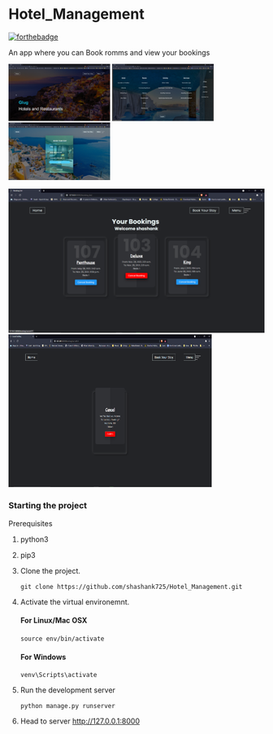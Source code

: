 # Hotel_Management

[![forthebadge](https://forthebadge.com/images/badges/made-with-python.svg)](https://forthebadge.com)

An app where you can Book romms and view your bookings

<img src="https://github.com/shashank725/Hotel_Management/blob/main/system/static/system/Screenshot1.png" alt="main" style="width:200px;"/>

<img src="https://github.com/shashank725/Hotel_Management/blob/main/system/static/system/Screenshot2.png" alt="menu" style="width:200px;"/>

<img src="https://github.com/shashank725/Hotel_Management/blob/main/system/static/system/Screenshot3.png" alt="book" style="width:200px;"/>

<p float="left">
  <img src="https://github.com/shashank725/Hotel_Management/blob/main/system/static/system/Screenshot4.png" width="600" />
  <img src="https://github.com/shashank725/Hotel_Management/blob/main/system/static/system/Screenshot5.png" height="300" width="400" />
</p>

<h3>Starting the project</h3>

Prerequisites
1. python3
2. pip3

3. Clone the project.

    ```shell
    git clone https://github.com/shashank725/Hotel_Management.git

    ```

4. Activate the virtual environemnt.

    #### For Linux/Mac OSX

    ```shell
    source env/bin/activate

    ```

    #### For Windows

    ```shell
    venv\Scripts\activate

    ```

5. Run the development server
    ```
    python manage.py runserver

    ```
6. Head to server http://127.0.0.1:8000



